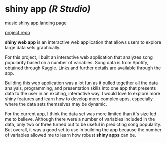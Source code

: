 # shiny app *(R Studio)*

[music shiny app landing page](https://bphigg.github.io/music_project/)

[project repo](https://github.com/bphigg/music_project)

**shiny web app** is an interactive web application that allows users to explore large data sets graphically.

For this project, I built an interactive web application that analyzes song popularity based on a number of variables. Song data is from Spotify, obtained through Kaggle. Links and further details are available through the app.

Building this web application was a lot fun as it pulled together all the data analysis, programming, and presentation skills into one app that presents data to the user in an exciting, interactive way.  I would love to explore more shiny features and learn how to develop more complex apps, especially where the data sets themselves may be dynamic.

For the current app, I think the data set was more limited than it's size led me to believe. Although there were a number of variables included in the data, only two or three turned out to be useful in predicting song popularity. But overall, it was a good set to use in building the app because the number of variables allowed me to learn how robust **shiny apps** can be.
